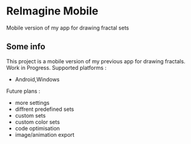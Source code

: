 # ReImagine Mobile

Mobile version of my app for drawing fractal sets

## Some info

This project is a mobile version of my previous app for drawing fractals.
Work in Progress.
Supported platforms :
 - Android,Windows
 
Future plans : 
 - more settings
 - diffrent predefined sets
 - custom sets
 - custom color sets
 - code optimisation
 - image/animation export
